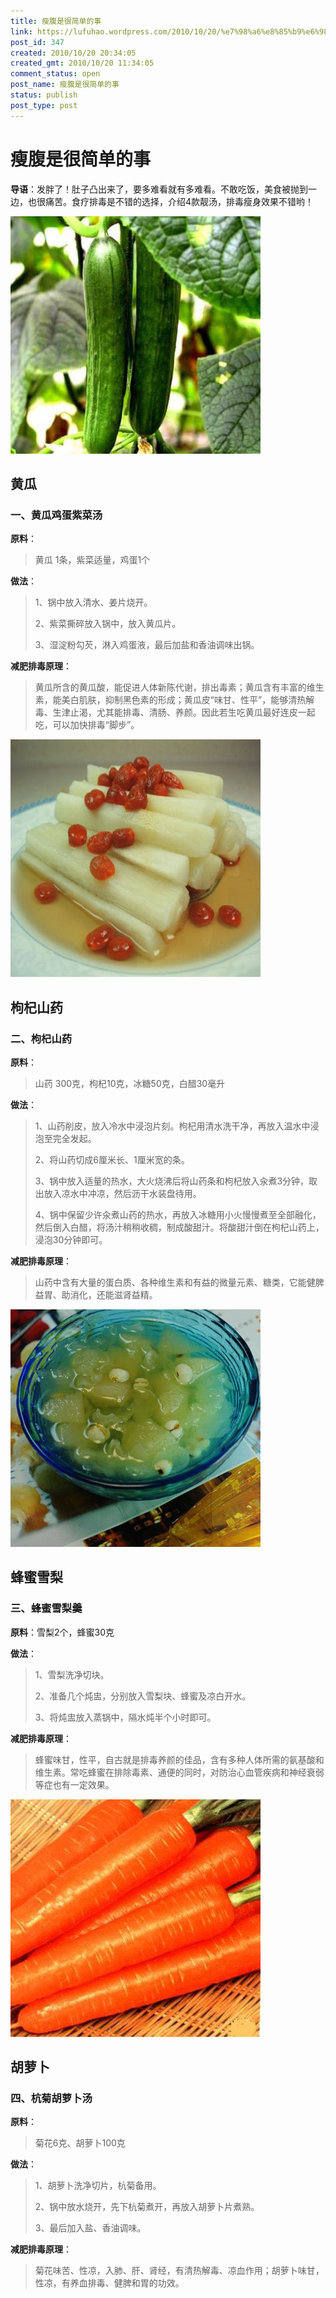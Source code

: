 ```yaml
---
title: 瘦腹是很简单的事
link: https://lufuhao.wordpress.com/2010/10/20/%e7%98%a6%e8%85%b9%e6%98%af%e5%be%88%e7%ae%80%e5%8d%95%e7%9a%84%e4%ba%8b/
post_id: 347
created: 2010/10/20 20:34:05
created_gmt: 2010/10/20 11:34:05
comment_status: open
post_name: 瘦腹是很简单的事
status: publish
post_type: post
---
```


# 瘦腹是很简单的事

**导语**：发胖了！肚子凸出来了，要多难看就有多难看。不敢吃饭，美食被抛到一边，也很痛苦。食疗排毒是不错的选择，介绍4款靓汤，排毒瘦身效果不错哟！

![20101020-203405-0001](/assets/images/20101020-203405-0001.jpg)

## 黄瓜

### 一、黄瓜鸡蛋紫菜汤

**原料**：

> 黄瓜 1条，紫菜适量，鸡蛋1个

**做法**：

> 1、锅中放入清水、姜片烧开。
> 
> 2、紫菜撕碎放入锅中，放入黄瓜片。
> 
> 3、湿淀粉勾芡，淋入鸡蛋液，最后加盐和香油调味出锅。

**减肥排毒原理**：

> 黄瓜所含的黄瓜酸，能促进人体新陈代谢，排出毒素；黄瓜含有丰富的维生素，能美白肌肤，抑制黑色素的形成；黄瓜皮“味甘、性平”，能够清热解毒、生津止渴，尤其能排毒、清肠、养颜。因此若生吃黄瓜最好连皮一起吃，可以加快排毒“脚步”。

![20101020-203405-0002](/assets/images/20101020-203405-0002.jpg)

## 枸杞山药

### 二、枸杞山药

**原料**：

> 山药 300克，枸杞10克，冰糖50克，白醋30毫升

**做法**：

> 1、山药削皮，放入冷水中浸泡片刻。枸杞用清水洗干净，再放入温水中浸泡至完全发起。
> 
> 2、将山药切成6厘米长、1厘米宽的条。
> 
> 3、锅中放入适量的热水，大火烧沸后将山药条和枸杞放入汆煮3分钟，取出放入凉水中冲凉，然后沥干水装盘待用。
> 
> 4、锅中保留少许汆煮山药的热水，再放入冰糖用小火慢慢煮至全部融化，然后倒入白醋，将汤汁稍稍收稠，制成酸甜汁。将酸甜汁倒在枸杞山药上，浸泡30分钟即可。

**减肥排毒原理**：

> 山药中含有大量的蛋白质、各种维生素和有益的微量元素、糖类，它能健脾益胃、助消化，还能滋肾益精。

![20101020-203405-0003](/assets/images/20101020-203405-0003.jpg)

## 蜂蜜雪梨

### 三、蜂蜜雪梨羹

**原料**：雪梨2个，蜂蜜30克

**做法**：

> 1、雪梨洗净切块。
> 
> 2、准备几个炖盅，分别放入雪梨块、蜂蜜及凉白开水。
> 
> 3、将炖盅放入蒸锅中，隔水炖半个小时即可。

**减肥排毒原理**：

> 蜂蜜味甘，性平，自古就是排毒养颜的佳品，含有多种人体所需的氨基酸和维生素。常吃蜂蜜在排除毒素、通便的同时，对防治心血管疾病和神经衰弱等症也有一定效果。

![20101020-203405-0004](/assets/images/20101020-203405-0004.jpg)

## 胡萝卜

### 四、杭菊胡萝卜汤

**原料**：

> 菊花6克、胡萝卜100克

**做法**：

> 1、胡萝卜洗净切片，杭菊备用。
> 
> 2、锅中放水烧开，先下杭菊煮开，再放入胡萝卜片煮熟。
> 
> 3、最后加入盐、香油调味。

**减肥排毒原理**：

> 菊花味苦、性凉，入肺、肝、肾经，有清热解毒、凉血作用；胡萝卜味甘，性凉，有养血排毒、健脾和胃的功效。
